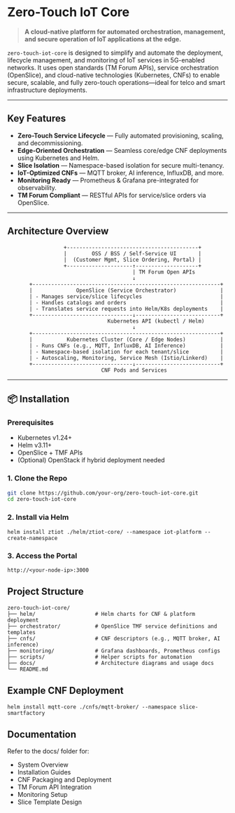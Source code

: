 # Zero-Touch IoT Core 

> **A cloud-native platform for automated orchestration, management, and secure operation of IoT applications at the edge.**

`zero-touch-iot-core` is designed to simplify and automate the deployment, lifecycle management, and monitoring of IoT services in 5G-enabled networks. It uses open standards (TM Forum APIs), service orchestration (OpenSlice), and cloud-native technologies (Kubernetes, CNFs) to enable secure, scalable, and fully zero-touch operations—ideal for telco and smart infrastructure deployments.

---

## Key Features

- **Zero-Touch Service Lifecycle** — Fully automated provisioning, scaling, and decommissioning.
- **Edge-Oriented Orchestration** — Seamless core/edge CNF deployments using Kubernetes and Helm.
- **Slice Isolation** — Namespace-based isolation for secure multi-tenancy.
- **IoT-Optimized CNFs** — MQTT broker, AI inference, InfluxDB, and more.
- **Monitoring Ready** — Prometheus & Grafana pre-integrated for observability.
- **TM Forum Compliant** — RESTful APIs for service/slice orders via OpenSlice.

---

## Architecture Overview
                      +------------------------------------------+
                      |        OSS / BSS / Self-Service UI       |
                      |  (Customer Mgmt, Slice Ordering, Portal) |
                      +---------------------↑--------------------+
                                            | TM Forum Open APIs
                                            ↓
           +------------------------------------------------------------+
           |              OpenSlice (Service Orchestrator)              |
           | - Manages service/slice lifecycles                         |
           | - Handles catalogs and orders                              |
           | - Translates service requests into Helm/K8s deployments    |
           +--------------------------------↓---------------------------+
                                    Kubernetes API (kubectl / Helm)
                                            ↓
           +------------------------------------------------------------+
           |           Kubernetes Cluster (Core / Edge Nodes)           |
           | - Runs CNFs (e.g., MQTT, InfluxDB, AI Inference)           |
           | - Namespace-based isolation for each tenant/slice          |
           | - Autoscaling, Monitoring, Service Mesh (Istio/Linkerd)    |
           +--------------------------------↓---------------------------+
                                  CNF Pods and Services


---

## 📦 Installation

### Prerequisites

- Kubernetes v1.24+
- Helm v3.11+
- OpenSlice + TMF APIs
- (Optional) OpenStack if hybrid deployment needed

### 1. Clone the Repo

```bash
git clone https://github.com/your-org/zero-touch-iot-core.git
cd zero-touch-iot-core
```

### 2. Install via Helm
```
helm install ztiot ./helm/ztiot-core/ --namespace iot-platform --create-namespace
```
### 3. Access the Portal
```
http://<your-node-ip>:3000
```

## Project Structure
```
zero-touch-iot-core/
├── helm/                   # Helm charts for CNF & platform deployment
├── orchestrator/           # OpenSlice TMF service definitions and templates
├── cnfs/                   # CNF descriptors (e.g., MQTT broker, AI inference)
├── monitoring/             # Grafana dashboards, Prometheus configs
├── scripts/                # Helper scripts for automation
├── docs/                   # Architecture diagrams and usage docs
└── README.md
```

## Example CNF Deployment
```
helm install mqtt-core ./cnfs/mqtt-broker/ --namespace slice-smartfactory
```

## Documentation
Refer to the docs/ folder for:
- System Overview
- Installation Guides
- CNF Packaging and Deployment
- TM Forum API Integration
- Monitoring Setup
- Slice Template Design
